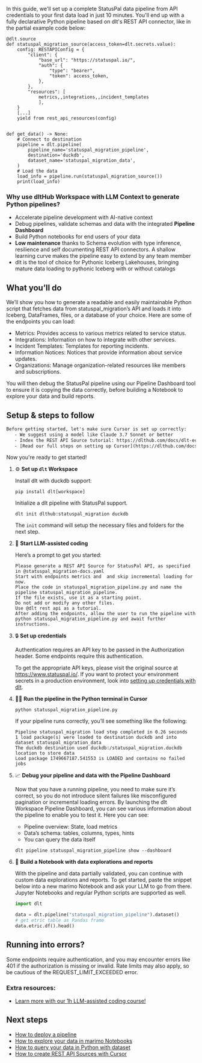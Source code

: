 In this guide, we'll set up a complete StatusPal data pipeline from API credentials to your first data load in just 10 minutes. You'll end up with a fully declarative Python pipeline based on dlt's REST API connector, like in the partial example code below:

```python-outcome
@dlt.source
def statuspal_migration_source(access_token=dlt.secrets.value):
    config: RESTAPIConfig = {
        "client": {
            "base_url": "https://statuspal.io/",
            "auth": {
                "type": "bearer",
                "token": access_token,
            },
        },
        "resources": [
            metrics,,integrations,,incident_templates
            ],
    }
    [...]
    yield from rest_api_resources(config)


def get_data() -> None:
    # Connect to destination
    pipeline = dlt.pipeline(
        pipeline_name='statuspal_migration_pipeline',
        destination='duckdb',
        dataset_name='statuspal_migration_data', 
    )
    # Load the data
    load_info = pipeline.run(statuspal_migration_source())
    print(load_info) 
```

### Why use dltHub Workspace with LLM Context to generate Python pipelines?

- Accelerate pipeline development with AI-native context
- Debug pipelines, validate schemas and data with the integrated **Pipeline Dashboard**
- Build Python notebooks for end users of your data
- **Low maintenance** thanks to Schema evolution with type inference, resilience and self documenting REST API connectors. A shallow learning curve makes the pipeline easy to extend by any team member
- dlt is the tool of choice for Pythonic Iceberg Lakehouses, bringing mature data loading to pythonic Iceberg with or without catalogs

## What you’ll do

We’ll show you how to generate a readable and easily maintainable Python script that fetches data from statuspal_migration’s API and loads it into Iceberg, DataFrames, files, or a database of your choice. Here are some of the endpoints you can load:

- Metrics: Provides access to various metrics related to service status.
- Integrations: Information on how to integrate with other services.
- Incident Templates: Templates for reporting incidents.
- Information Notices: Notices that provide information about service updates.
- Organizations: Manage organization-related resources like members and subscriptions.

You will then debug the StatusPal pipeline using our Pipeline Dashboard tool to ensure it is copying the data correctly, before building a Notebook to explore your data and build reports.

## Setup & steps to follow

```default
Before getting started, let's make sure Cursor is set up correctly:
   - We suggest using a model like Claude 3.7 Sonnet or better
   - Index the REST API Source tutorial: https://dlthub.com/docs/dlt-ecosystem/verified-sources/rest_api/ and add it to context as **@dlt rest api**
   - [Read our full steps on setting up Cursor](https://dlthub.com/docs/dlt-ecosystem/llm-tooling/cursor-restapi#23-configuring-cursor-with-documentation)
```

Now you're ready to get started!

1. ⚙️ **Set up `dlt` Workspace**
    
    Install dlt with duckdb support:
    ```shell
    pip install dlt[workspace]
    ```

    Initialize a dlt pipeline with StatusPal support.
    ```shell
    dlt init dlthub:statuspal_migration duckdb
    ```

    The `init` command will setup the necessary files and folders for the next step.
    
2. 🤠 **Start LLM-assisted coding**
    
    Here’s a prompt to get you started:
    
    ```prompt
    Please generate a REST API Source for StatusPal API, as specified in @statuspal_migration-docs.yaml 
    Start with endpoints metrics and  and skip incremental loading for now. 
    Place the code in statuspal_migration_pipeline.py and name the pipeline statuspal_migration_pipeline. 
    If the file exists, use it as a starting point. 
    Do not add or modify any other files. 
    Use @dlt rest api as a tutorial. 
    After adding the endpoints, allow the user to run the pipeline with python statuspal_migration_pipeline.py and await further instructions.
    ```

    
3. 🔒 **Set up credentials** 
    
    Authentication requires an API key to be passed in the Authorization header. Some endpoints require this authentication.
    
    To get the appropriate API keys, please visit the original source at https://www.statuspal.io/.
    If you want to protect your environment secrets in a production environment, look into [setting up credentials with dlt](https://dlthub.com/docs/walkthroughs/add_credentials).
    
4. 🏃‍♀️ **Run the pipeline in the Python terminal in Cursor**
    
    ```shell
    python statuspal_migration_pipeline.py
    ```
    
    If your pipeline runs correctly, you’ll see something like the following:
    
    ```shell
    Pipeline statuspal_migration load step completed in 0.26 seconds
    1 load package(s) were loaded to destination duckdb and into dataset statuspal_migration_data
    The duckdb destination used duckdb:/statuspal_migration.duckdb location to store data
    Load package 1749667187.541553 is LOADED and contains no failed jobs
    ```
    
5. 📈 **Debug your pipeline and data with the Pipeline Dashboard**

    Now that you have a running pipeline, you need to make sure it’s correct, so you do not introduce silent failures like misconfigured pagination or incremental loading errors. By launching the dlt Workspace Pipeline Dashboard, you can see various information about the pipeline to enable you to test it. Here you can see:
    - Pipeline overview: State, load metrics
    - Data’s schema: tables, columns, types, hints
    - You can query the data itself
    
    ```shell
    dlt pipeline statuspal_migration_pipeline show --dashboard
    ```
    
6. 🐍 **Build a Notebook with data explorations and reports**

    With the pipeline and data partially validated, you can continue with custom data explorations and reports. To get started, paste the snippet below into a new marimo Notebook and ask your LLM to go from there. Jupyter Notebooks and regular Python scripts are supported as well.

    
    ```python
    import dlt

   data = dlt.pipeline("statuspal_migration_pipeline").dataset()
   # get etric table as Pandas frame
   data.etric.df().head()
    ```

## Running into errors?

Some endpoints require authentication, and you may encounter errors like 401 if the authorization is missing or invalid. Rate limits may also apply, so be cautious of the REQUEST_LIMIT_EXCEEDED error.

### Extra resources:

- [Learn more with our 1h LLM-assisted coding course!](https://www.youtube.com/watch?v=GGid70rnJuM)

## Next steps

- [How to deploy a pipeline](https://dlthub.com/docs/walkthroughs/deploy-a-pipeline)
- [How to explore your data in marimo Notebooks](https://dlthub.com/docs/general-usage/dataset-access/marimo)
- [How to query your data in Python with dataset](https://dlthub.com/docs/general-usage/dataset-access/dataset)
- [How to create REST API Sources with Cursor](https://dlthub.com/docs/dlt-ecosystem/llm-tooling/cursor-restapi)
